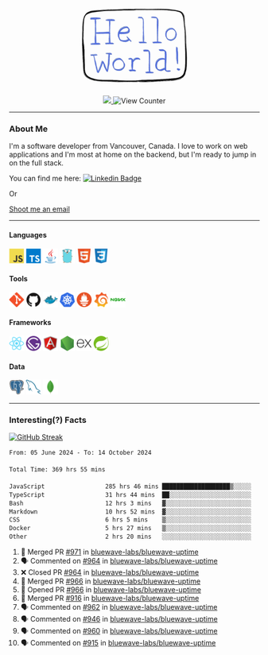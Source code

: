 <div align="center">
    <img src="./img/hello_world.webp" height="200px" width="">
    <div>
        <a href="https://www.linkedin.com/in/ajhollid">
            <img src="https://img.shields.io/badge/LinkedIn-blue"/>
        </a>
        <img src="https://komarev.com/ghpvc/?username=ajhollid&color=yellow" alt="View Counter">
    </div>
</div>

---

### About Me

I'm a software developer from Vancouver, Canada. I love to work on web applications and I'm most at home on the backend, but I'm ready to jump in on the full stack.

You can find me here: [![Linkedin Badge](https://img.shields.io/badge/-ajhollid-blue?style=flat&logo=Linkedin&logoColor=white)](https://www.linkedin.com/in/ajhollid)

Or

[Shoot me an email](mailto:ajhollid@gmail.com)

---

#### Languages

<div>
    <img src="./img/devicons/javascript-original.svg" width=30 height=30 alt="JavaScript">
    <img src="/img/devicons/typescript-original.svg" width=30 height=30 alt="TypeScript">
    <img src="./img/devicons/java-original.svg" width=30 height=30 alt="Java">
    <img src="./img/devicons/go-original.svg" width=30 height=30 alt="Golang">
    <img src="./img/devicons/html5-original.svg" width=30 height=30 alt="HTML 5">
    <img src="./img/devicons/css3-original.svg" width=30 height=30 alt="CSS 3">
</div>

#### Tools

<div>
    <img src="./img/devicons/git-original.svg" width=30 height=30 alt="Git">
    <img src="./img/devicons/github-original.svg" width=30 height=30 alt="Github">
    <img src="./img/devicons/docker-original.svg" width=30 
    height=30 alt="Docker">
    <img src="./img/devicons/kubernetes-original.svg" width=30 height=30 alt="K8">
    <img src="./img/devicons/prometheus-original.svg" width=30 height=30 alt="Prometheus">
    <img src="./img/devicons/grafana-original.svg" width=30 height=30 alt="Grafana">
    <img src="./img/devicons/nginx-original.svg" width=30 height=30 alt="Nginx">
</div>

#### Frameworks

<div>
    <img src="./img/devicons/react-original.svg" width=30 height=30 alt="React">
    <img src="./img/devicons/gatsby-original.svg" width=30 height=30 alt="Gatsby">
    <img src="./img/devicons/angularjs-original.svg" width=30 height=30 alt="AngularJS">
    <img src="./img/devicons/nodejs-original.svg" width=30 height=30 alt="NodeJS">
    <img src="./img/devicons/express-original.svg" width=30 height=30 alt="Express">
    <img src="./img/devicons/spring-original.svg" width=30 height=30 alt="Spring">
</div>

#### Data

<div>
    <img src="./img/devicons/postgresql-original.svg" width=30 height=30 alt="Postgresql">
    <img src="./img/devicons/mysql-original.svg" width=30 height=30 alt="Mysql">
    <img src="./img/devicons/mongodb-original.svg" width=30 height=30 alt="MongoDB">
</div>

---

### Interesting(?) Facts

[![GitHub Streak](http://github-readme-streak-stats.herokuapp.com?user=ajhollid)](https://git.io/streak-stats)

 <!--START_SECTION:waka-->

```txt
From: 05 June 2024 - To: 14 October 2024

Total Time: 369 hrs 55 mins

JavaScript                 285 hrs 46 mins ███████████████████▒░░░░░   76.77 %
TypeScript                 31 hrs 44 mins  ██░░░░░░░░░░░░░░░░░░░░░░░   08.53 %
Bash                       12 hrs 3 mins   ▓░░░░░░░░░░░░░░░░░░░░░░░░   03.24 %
Markdown                   10 hrs 52 mins  ▓░░░░░░░░░░░░░░░░░░░░░░░░   02.92 %
CSS                        6 hrs 5 mins    ▒░░░░░░░░░░░░░░░░░░░░░░░░   01.64 %
Docker                     5 hrs 27 mins   ▒░░░░░░░░░░░░░░░░░░░░░░░░   01.47 %
Other                      2 hrs 20 mins   ░░░░░░░░░░░░░░░░░░░░░░░░░   00.63 %
```

<!--END_SECTION:waka-->


<!--START_SECTION:activity-->
1. 🎉 Merged PR [#971](https://github.com/bluewave-labs/bluewave-uptime/pull/971) in [bluewave-labs/bluewave-uptime](https://github.com/bluewave-labs/bluewave-uptime)
2. 🗣 Commented on [#964](https://github.com/bluewave-labs/bluewave-uptime/pull/964#issuecomment-2415347076) in [bluewave-labs/bluewave-uptime](https://github.com/bluewave-labs/bluewave-uptime)
3. ❌ Closed PR [#964](https://github.com/bluewave-labs/bluewave-uptime/pull/964) in [bluewave-labs/bluewave-uptime](https://github.com/bluewave-labs/bluewave-uptime)
4. 🎉 Merged PR [#966](https://github.com/bluewave-labs/bluewave-uptime/pull/966) in [bluewave-labs/bluewave-uptime](https://github.com/bluewave-labs/bluewave-uptime)
5. 💪 Opened PR [#966](https://github.com/bluewave-labs/bluewave-uptime/pull/966) in [bluewave-labs/bluewave-uptime](https://github.com/bluewave-labs/bluewave-uptime)
6. 🎉 Merged PR [#916](https://github.com/bluewave-labs/bluewave-uptime/pull/916) in [bluewave-labs/bluewave-uptime](https://github.com/bluewave-labs/bluewave-uptime)
7. 🗣 Commented on [#962](https://github.com/bluewave-labs/bluewave-uptime/pull/962#issuecomment-2413956032) in [bluewave-labs/bluewave-uptime](https://github.com/bluewave-labs/bluewave-uptime)
8. 🗣 Commented on [#946](https://github.com/bluewave-labs/bluewave-uptime/pull/946#issuecomment-2413952065) in [bluewave-labs/bluewave-uptime](https://github.com/bluewave-labs/bluewave-uptime)
9. 🗣 Commented on [#960](https://github.com/bluewave-labs/bluewave-uptime/pull/960#issuecomment-2413690389) in [bluewave-labs/bluewave-uptime](https://github.com/bluewave-labs/bluewave-uptime)
10. 🗣 Commented on [#915](https://github.com/bluewave-labs/bluewave-uptime/issues/915#issuecomment-2413077572) in [bluewave-labs/bluewave-uptime](https://github.com/bluewave-labs/bluewave-uptime)
<!--END_SECTION:activity-->
